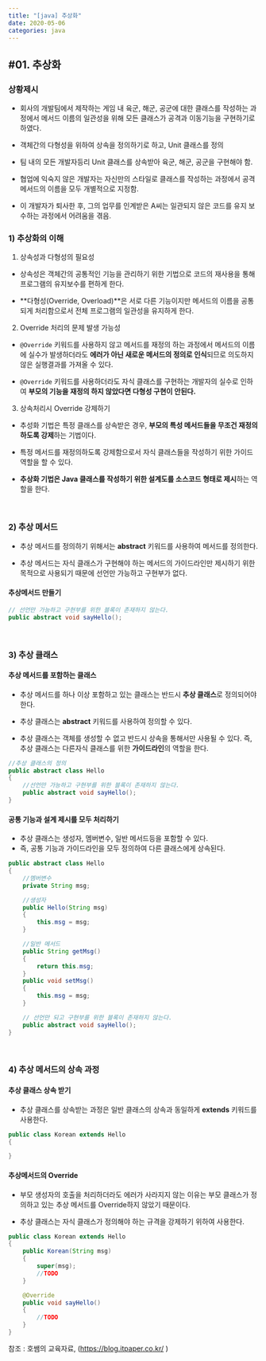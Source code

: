 ```yaml
---
title: "[java] 추상화"
date: 2020-05-06
categories: java
---
```



## #01. 추상화

### 상황제시

- 회사의 개발팀에서 제작하는 게임 내 육군, 해군, 공군에 대한 클래스를 작성하는 과정에서 메서드 이름의 일관성을 위해 모든 클래스가 공격과 이동기능을 구현하기로 하였다.

- 객체간의 다형성을 위하여 상속을 정의하기로 하고, Unit 클래스를 정의

- 팀 내의 모든 개발자등리 Unit 클래스를 상속받아 육군, 해군, 공군을 구현해야 함.

- 협업에 익숙지 않은 개발자는 자신만의 스타일로 클래스를 작성하는 과정에서 공격 메서드의 이름을 모두 개별적으로 지정함.

- 이 개발자가 퇴사한 후, 그의 업무를 인계받은 A씨는 일관되지 않은 코드를 유지 보수하는 과정에서 어려움을 겪음.


### 1) 추상화의 이해

1. 상속성과 다형성의 필요성

- 상속성은 객체간의 공통적인 기능을 관리하기 위한 기법으로 코드의 재사용을 통해 프로그램의 유지보수를 편하게 한다.

- **다형성(Override, Overload)**은 서로 다른 기능이지만 메서드의 이름을 공통되게 처리함으로서 전체 프로그램의 일관성을 유지하게 한다.

2. Override 처리의 문제 발생 가능성

- `@Override` 키워드를 사용하지 않고 메서드를 재정의 하는 과정에서 메서드의 이름에 실수가 발생하더라도 **에러가 아닌 새로운 메서드의 정의로 인식**되므로 의도하지 않은 실행결과를 가져올 수 있다.

- `@Override` 키워드를 사용하더라도 자식 클래스를 구현하는 개발자의 실수로 인하여 **부모의 기능을 재정의 하지 않았다면 다형성 구현이 안된다.**

3. 상속처리시 Override 강제하기

- 추성화 기법은 특정 클래스를 상속받은 경우, **부모의 특성 메서드들을 무조건 재정의하도록 강제**하는 기법이다.

- 특정 메서드를 재정의하도록 강제함으로서 자식 클래스들을 작성하기 위한 가이드 역할을 할 수 있다.

- **추상화 기법은 Java 클래스를 작성하기 위한 설계도를 소스코드 형태로 제시**하는 역할을 한다.

<br>

### 2) 추상 메서드

- 추상 메서드를 정의하기 위해서는 **abstract** 키워드를 사용하여 메서드를 정의한다.

- 추상 메서드는 자식 클래스가 구현해야 하는 메서드의 가이드라인만 제시하기 위한 목적으로 사용되기 때문에 선언만 가능하고 구현부가 없다.

#### 추상메서드 만들기

```java
// 선언만 가능하고 구현부를 위한 블록이 존재하지 않는다.
public abstract void sayHello();
```

<br>

### 3) 추상 클래스

#### 추상 메서드를 포함하는 클래스

- 추상 메서드를 하나 이상 포함하고 있는 클래스는 반드시 **추상 클래스**로 정의되어야 한다.

- 추상 클래스는 **abstract** 키워드를 사용하여 정의할 수 있다.

- 추상 클래스는 객체를 생성할 수 없고 반드시 상속을 통해서만 사용될 수 있다. 즉, 추상 클래스는 다른자식 클래스를 위한 **가이드라인**의 역할을 한다.

```java
//추상 클래스의 정의
public abstract class Hello
{
    //선언만 가능하고 구현부를 위한 블록이 존재하지 않는다.
    public abstract void sayHello();
}
```

#### 공통 기능과 설계 제시를 모두 처리하기

- 추상 클래스는 생성자, 멤버변수, 일반 메서드등을 포함할 수 있다.
- 즉, 공통 기능과 가이드라인을 모두 정의하여 다른 클래스에게 상속된다.

```java
public abstract class Hello
{
    //멤버변수
    private String msg;

    //생성자
    public Hello(String msg)
    {
        this.msg = msg;
    }

    //일반 메서드
    public String getMsg()
    {
        return this.msg;
    }
    public void setMsg()
    {
        this.msg = msg;
    }

    // 선언만 되고 구현부를 위한 블록이 존재하지 않는다.
    public abstract void sayHello();
}
```

<br>

### 4) 추상 메서드의 상속 과정

#### 추상 클래스 상속 받기

- 추상 클래스를 상속받는 과정은 일반 클래스의 상속과 동일하게 **extends** 키워드를 사용한다.

```java
public class Korean extends Hello
{

}
```

#### 추상메서드의 Override

- 부모 생성자의 호출을 처리하더라도 에러가 사라지지 않는 이유는 부모 클래스가 정의하고 있는 추상 메서드를 Override하지 않았기 때문이다.

- 추상 클래스는 자식 클래스가 정의해야 하는 규격을 강제하기 위하여 사용한다.

```java
public class Korean extends Hello
{
    public Korean(String msg)
    {
        super(msg);
        //TODO
    }

    @Override
    public void sayHello()
    {
        //TODO
    }
}
```


참조 : 호쌤의 교육자료, (<https://blog.itpaper.co.kr/> )